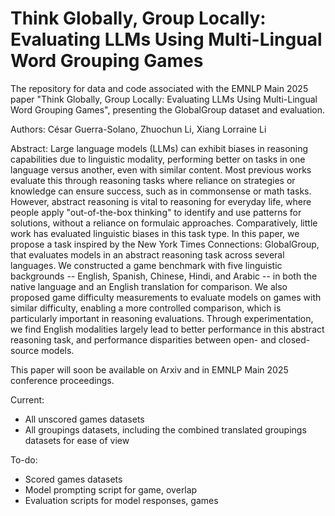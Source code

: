 [comment]: <> (GG "logo" up here? Like the one in the poster)
# Think Globally, Group Locally: Evaluating LLMs Using Multi-Lingual Word Grouping Games
The repository for data and code associated with the EMNLP Main 2025 paper "Think Globally, Group Locally: Evaluating LLMs Using Multi-Lingual Word Grouping Games", presenting the GlobalGroup dataset and evaluation.

Authors: César Guerra-Solano, Zhuochun Li, Xiang Lorraine Li

Abstract: Large language models (LLMs) can exhibit biases in reasoning capabilities due to linguistic modality, performing better on tasks in one language versus another, even with similar content. Most previous works evaluate this through reasoning tasks where reliance on strategies or knowledge can ensure success, such as in commonsense or math tasks. However, abstract reasoning is vital to reasoning for everyday life, where people apply "out-of-the-box thinking" to identify and use patterns for solutions, without a reliance on formulaic approaches. Comparatively, little work has evaluated linguistic biases in this task type. In this paper, we propose a task inspired by the New York Times Connections: GlobalGroup, that evaluates models in an abstract reasoning task across several languages. We constructed a game benchmark with five linguistic backgrounds -- English, Spanish, Chinese, Hindi, and Arabic -- in both the native language and an English translation for comparison. We also proposed game difficulty measurements to evaluate models on games with similar difficulty, enabling a more controlled comparison, which is particularly important in reasoning evaluations. Through experimentation, we find English modalities largely lead to better performance in this abstract reasoning task, and performance disparities between open- and closed-source models.

This paper will soon be available on Arxiv and in EMNLP Main 2025 conference proceedings.

Current:
- All unscored games datasets
- All groupings datasets, including the combined translated groupings datasets for ease of view

To-do:
- Scored games datasets
- Model prompting script for game, overlap
- Evaluation scripts for model responses, games
